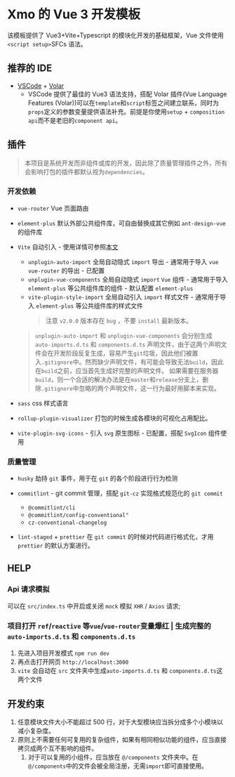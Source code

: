 # Xmo 的 Vue 3 开发模板

该模板提供了 Vue3+Vite+Typescript 的模块化开发的基础框架，Vue 文件使用`<script setup>`SFCs 语法。

## 推荐的 IDE

- [VSCode](https://code.visualstudio.com/) + [Volar](https://marketplace.visualstudio.com/items?itemName=johnsoncodehk.volar)
  - VSCode 提供了最佳的 Vue3 语法支持，搭配 Volar 插件(Vue Language Features (Volar))可以在`template`和`script`标签之间建立联系，同时为`props`定义的参数变量提供语法补充。前提是你使用`setup` + `composition api`而不是老旧的`component api`。

## 插件

> 本项目是系统开发而非组件或库的开发，因此除了质量管理插件之外，所有会影响打包的插件都默认视为`dependencies`。

### 开发依赖

- `vue-router` Vue 页面路由

- `element-plus` 默认外部公共组件库，可自由替换成其它例如 `ant-design-vue` 的组件库

- `Vite` 自动引入 - 使用详情可参照[本文](https://juejin.cn/post/7012446423367024676)

  - `unplugin-auto-import` 全局自动隐式 `import` 导出 - 通常用于导入 `vue` `vue-router` 的导出 - 已配置
  - `unplugin-vue-components` 全局自动隐式 `import` `Vue` 组件 - 通常用于导入 `element-plus` 等公共组件库的组件 - 默认配置 `element-plus`
  - `vite-plugin-style-import` 全局自动引入 `import` 样式文件 - 通常用于导入 `element-plus` 等公共组件库的样式文件
    > 注意 `v2.0.0` 版本存在 `bug` ，不要 `install` 最新版本。

  > `unplugin-auto-import` 和 `unplugin-vue-components` 会分别生成 `auto-imports.d.ts` 和 `components.d.ts` 声明文件，由于这两个声明文件会在开发阶段反复生成，容易产生`git`垃圾，因此他们被置入`.gitignore`中。然而缺少声明文件，有可能会导致无法`build`，因此在`build`之前，应当首先生成好完整的声明文件。
  > 如果需要在服务器`build`，则一个合适的解决办法是在`master`和`release`分支上，删除`.gitignore`中忽略的两个声明文件，这一行为最好用脚本来实现。

- `sass` css 样式语言

- `rollup-plugin-visualizer` 打包的时候生成各模块的可视化占用配比。

- `vite-plugin-svg-icons` - 引入 `svg` 原生图标 - 已配置，搭配 `SvgIcon` 组件使用

### 质量管理

- `husky` 劫持 `git` 事件，用于在 `git` 的各个阶段进行行为检测

- `commitlint` - git commit 管理，搭配 `git-cz` 实现格式规范化的 `git commit`

  - `@commitlint/cli`
  - `@commitlint/config-conventional"`
  - `cz-conventional-changelog`

- `lint-staged` + `prettier` 在 `git commit` 的时候对代码进行格式化，才用 `prettier` 的默认方案进行。

## HELP

### Api 请求模拟

可以在 `src/index.ts` 中开启或关闭 `mock` 模拟 `XHR` / `Axios` 请求;

### 项目打开 `ref`/`reactive` 等`vue`/`vue-router`变量爆红 | 生成完整的 `auto-imports.d.ts` 和 `components.d.ts`

1. 先进入项目开发模式 `npm run dev`
2. 再点击打开网页 `http://localhost:3000`
3. `vite` 会自动在 `src` 文件夹中生成`auto-imports.d.ts` 和 `components.d.ts`这两个文件

## 开发约束

1. 任意模块文件大小不能超过 500 行，对于大型模块应当拆分成多个小模块以减小复杂度。
2. 原则上不需要任何可复用的复杂组件，如果有相同相似功能的组件，应当直接拷贝成两个互不影响的组件。
   1. 对于可以复用的小组件，应当放在 `@/components` 文件夹中。在`@/components`中的文件会被全局注册，无需`import`即可直接使用。
